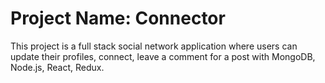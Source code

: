 # Project Name: Connector

This project is a full stack social network application where users can update their profiles, connect, leave a comment for a post with
MongoDB, Node.js, React, Redux.
